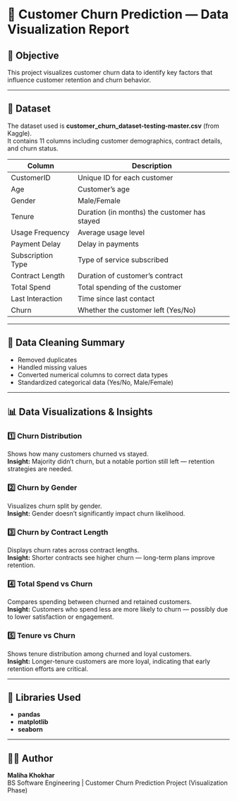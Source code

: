 # 🧠 Customer Churn Prediction — Data Visualization Report

## 📌 Objective
This project visualizes customer churn data to identify key factors that influence customer retention and churn behavior.

---

## 📂 Dataset
The dataset used is **customer_churn_dataset-testing-master.csv** (from Kaggle).  
It contains 11 columns including customer demographics, contract details, and churn status.

| Column | Description |
|---------|-------------|
| CustomerID | Unique ID for each customer |
| Age | Customer’s age |
| Gender | Male/Female |
| Tenure | Duration (in months) the customer has stayed |
| Usage Frequency | Average usage level |
| Payment Delay | Delay in payments |
| Subscription Type | Type of service subscribed |
| Contract Length | Duration of customer’s contract |
| Total Spend | Total spending of the customer |
| Last Interaction | Time since last contact |
| Churn | Whether the customer left (Yes/No) |

---

## 🧹 Data Cleaning Summary
- Removed duplicates  
- Handled missing values  
- Converted numerical columns to correct data types  
- Standardized categorical data (Yes/No, Male/Female)  

---

## 📊 Data Visualizations & Insights

### 1️⃣ Churn Distribution
Shows how many customers churned vs stayed.  
**Insight:** Majority didn’t churn, but a notable portion still left — retention strategies are needed.

### 2️⃣ Churn by Gender
Visualizes churn split by gender.  
**Insight:** Gender doesn’t significantly impact churn likelihood.

### 3️⃣ Churn by Contract Length
Displays churn rates across contract lengths.  
**Insight:** Shorter contracts see higher churn — long-term plans improve retention.

### 4️⃣ Total Spend vs Churn
Compares spending between churned and retained customers.  
**Insight:** Customers who spend less are more likely to churn — possibly due to lower satisfaction or engagement.

### 5️⃣ Tenure vs Churn
Shows tenure distribution among churned and loyal customers.  
**Insight:** Longer-tenure customers are more loyal, indicating that early retention efforts are critical.

---

## 🧩 Libraries Used
- **pandas**
- **matplotlib**
- **seaborn**

---

## 👩‍💻 Author
**Maliha Khokhar**  
BS Software Engineering | Customer Churn Prediction Project (Visualization Phase)